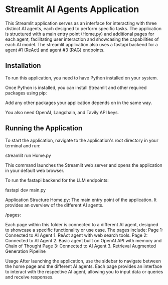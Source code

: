 # Streamlit AI Agents Application

This Streamlit application serves as an interface for interacting with three distinct AI agents, each designed to perform specific tasks. The application is structured with a main entry point (Home.py) and additional pages for each agent, facilitating user interaction and showcasing the capabilities of each AI model. The streamlit application also uses a fastapi backend for a agent #1 (ReAct) and agent #3 (RAG) endpoints.

## Installation

To run this application, you need to have Python installed on your system.

Once Python is installed, you can install Streamlit and other required packages using pip:

Add any other packages your application depends on in the same way.

You also need OpenAI, Langchain, and Tavily API keys.

## Running the Application

To start the application, navigate to the application's root directory in your terminal and run:

streamlit run Home.py

This command launches the Streamlit web server and opens the application in your default web browser.

To run the fastapi backend for the LLM endpoints:

fastapi dev main.py

Application Structure
Home.py: The main entry point of the application. It provides an overview of the different AI agents.

/pages:

Each page within this folder is connected to a different AI agent, designed to showcase a specific functionality or use case. The pages include:
Page 1: Connected to AI Agent 1. ReAct agent with web search tools.
Page 2: Connected to AI Agent 2. Basic agent built on OpenAI API with memory and Chain of Thought
Page 3: Connected to AI Agent 3. Retrieval Augmented Generation Pipeline

Usage
After launching the application, use the sidebar to navigate between the home page and the different AI agents. Each page provides an interface to interact with the respective AI agent, allowing you to input data or queries and receive responses.
